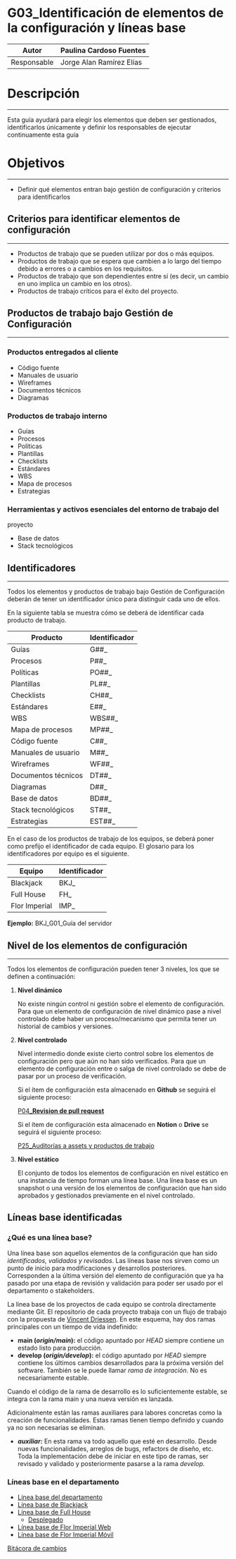# G03_Identificación de elementos de la configuración y líneas base

| Autor | Paulina Cardoso Fuentes |
| --- | --- |
| Responsable | Jorge Alan Ramírez Elías |

# Descripción

---

Esta guía ayudará para elegir los elementos que deben ser gestionados, identificarlos únicamente  y definir los responsables de ejecutar continuamente esta guía

# Objetivos

---

- Definir qué elementos entran bajo gestión de configuración y criterios para identificarlos

## Criterios para identificar elementos de configuración

---

- Productos de trabajo que se pueden utilizar por dos o más equipos.
- Productos de trabajo que se espera que cambien a lo largo del tiempo
debido a errores o a cambios en los requisitos.
- Productos de trabajo que son dependientes entre sí (es decir, un
cambio en uno implica un cambio en los otros).
- Productos de trabajo críticos para el éxito del proyecto.

## Productos de trabajo bajo Gestión de Configuración

---

### Productos entregados al cliente

- Código fuente
- Manuales de usuario
- Wireframes
- Documentos técnicos
- Diagramas

### Productos de trabajo interno

- Guías
- Procesos
- Políticas
- Plantillas
- Checklists
- Estándares
- WBS
- Mapa de procesos
- Estrategias

### Herramientas y activos esenciales del entorno de trabajo del
proyecto

- Base de datos
- Stack tecnológicos

## Identificadores

---

Todos los elementos y productos de trabajo bajo Gestión de Configuración deberán de tener un identificador único para distinguir cada uno de ellos. 

En la siguiente tabla se muestra cómo se deberá de identificar cada producto de trabajo. 

| Producto | Identificador |
| --- | --- |
| Guías | G##_ |
| Procesos | P##_ |
| Políticas | PO##_ |
| Plantillas | PL##_ |
| Checklists | CH##_ |
| Estándares | E##_ |
| WBS | WBS##_ |
| Mapa de procesos | MP##_ |
| Código fuente | C##_ |
| Manuales de usuario | M##_ |
| Wireframes | WF##_ |
| Documentos técnicos | DT##_ |
| Diagramas | D##_ |
| Base de datos | BD##_ |
| Stack tecnológicos | ST##_ |
| Estrategias | EST##_ |

En el caso de los productos de trabajo de los equipos, se deberá poner como prefijo el identificador de cada equipo. El glosario para los identificadores por equipo es el siguiente.

| Equipo | Identificador |
| --- | --- |
| Blackjack | BKJ_ |
| Full House | FH_ |
|  Flor Imperial | IMP_ |

**Ejemplo:** BKJ_G01_Guía del servidor

## Nivel de los elementos de configuración

---

Todos los elementos de configuración pueden tener 3 niveles, los que se definen a continuación:

1. **Nivel dinámico**
    
    No existe ningún control ni gestión sobre el elemento de configuración. Para que un elemento de configuración de nivel dinámico pase a nivel controlado debe haber un proceso/mecanismo que permita tener un historial de cambios y versiones.
    
2. **Nivel controlado**
    
    Nivel intermedio donde existe cierto control sobre los elementos de configuración pero que aún no han sido verificados. Para que un elemento de configuración entre o salga de nivel controlado se debe de pasar por un proceso de verificación. 
    
    Si el ítem de configuración esta almacenado en **Github** se seguirá el siguiente proceso:
    
    [P04_**Revision de pull request**](../Procesos%20bc1b4b9263a749d49f2c809adfd71359/P04_Revision%20de%20pull%20request%209d3b4ef1e74a4028b85cb2cf1c30b926.md) 
    
    Si el ítem de configuración esta almacenado en **Notion** o **Drive** se seguirá el siguiente proceso:
    
    [P25_Auditorías a assets y productos de trabajo](../Procesos%20bc1b4b9263a749d49f2c809adfd71359/P25_Auditori%CC%81as%20a%20assets%20y%20productos%20de%20trabajo%20386d7b5b7b17435eb70e22f8f6ee7f08.md) 
    
3. **Nivel estático**
    
    El conjunto de todos los elementos de configuración en nivel estático en una instancia de tiempo forman una línea base. Una línea base es un snapshot o una versión de los elementos de configuración que han sido aprobados y gestionados previamente en el nivel controlado.
    

## Líneas base identificadas

### ¿Qué es una línea base?

Una línea base son aquellos elementos de la configuración que han sido *identificados, validados y revisados*. Las líneas base nos sirven como un punto de inicio para modificaciones y desarrollos posteriores. Corresponden a la última versión del elemento de configuración que ya ha pasado por una etapa de revisión y validación para poder ser usado por el departamento o stakeholders. 

La línea base de los proyectos de cada equipo se controla directamente mediante Git. El repositorio de cada proyecto trabaja con un flujo de trabajo con la propuesta de [Vincent Driessen](https://aulasoftwarelibre.github.io/taller-de-git/gitflow/). En este esquema, hay dos ramas principales con un tiempo de vida indefinido:

- **main (*origin/main*):** el código apuntado por *HEAD* siempre contiene un estado listo para producción.
- **develop (*origin/develop*):** el código apuntado por *HEAD* siempre contiene los últimos cambios desarrollados para la próxima versión del software. También se le puede llamar *rama de integración*. No es necesariamente estable.

Cuando el código de la rama de desarrollo es lo suficientemente estable, se integra con la rama main y una nueva versión es lanzada.

Adicionalmente están las ramas auxiliares para labores concretas como la creación de funcionalidades. Estas ramas tienen tiempo definido y cuando ya no son necesarias se eliminan. 

- ***auxiliar:*** En esta rama va todo aquello que esté en desarrollo. Desde nuevas funcionalidades, arreglos de bugs, refactors de diseño, etc. Toda la implementación debe de iniciar en este tipo de ramas, ser revisado y validado y posteriormente pasarse a la rama *develop.*

### Líneas base en el departamento

- [Línea base del departamento](../../Wiki%204abacc0cd1bc4933b885625597ed9fd1.md)
- [Línea base de Blackjack](https://github.com/Ace-Software-Development/blackjack_monarca)
- [Línea base de Full House](https://github.com/Ace-Software-Development/fullhouse-nefrovida)
    - [Desplegado](https://nefroweb.nefrovidaac.com/)
- [Línea base de Flor Imperial Web](https://github.com/Ace-Software-Development/florimperial_campanario_web_react)
- [Línea base de Flor Imperial Móvil](https://github.com/Ace-Software-Development/florimperial_campanario_mobile)

[Bitácora de cambios](G03_Identificacio%CC%81n%20de%20elementos%20de%20la%20configuraci%2081ed479aea0d45db89846463687d2a6f/Bita%CC%81cora%20de%20cambios%20dd28bbb609c744bebd4a214aeac3cadb.csv)